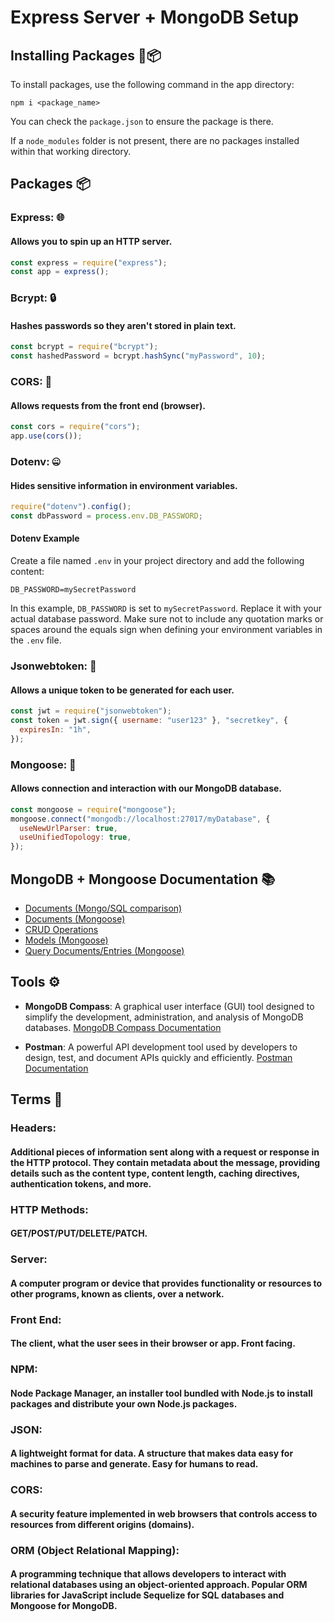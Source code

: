 # Express Server + MongoDB Setup

## Installing Packages 💾📦

To install packages, use the following command in the app directory:

```
npm i <package_name>
```

You can check the `package.json` to ensure the package is there.

If a `node_modules` folder is not present, there are no packages installed within that working directory.

## Packages 📦

### **Express**: 🌐

#### Allows you to spin up an HTTP server.

```javascript
const express = require("express");
const app = express();
```

### **Bcrypt**: 🔒

#### Hashes passwords so they aren't stored in plain text.

```javascript
const bcrypt = require("bcrypt");
const hashedPassword = bcrypt.hashSync("myPassword", 10);
```

### **CORS**: 📜

#### Allows requests from the front end (browser).

```javascript
const cors = require("cors");
app.use(cors());
```

### **Dotenv**: 🤐

#### Hides sensitive information in environment variables.

```javascript
require("dotenv").config();
const dbPassword = process.env.DB_PASSWORD;
```

#### Dotenv Example

Create a file named `.env` in your project directory and add the following content:

```
DB_PASSWORD=mySecretPassword
```

In this example, `DB_PASSWORD` is set to `mySecretPassword`. Replace it with your actual database password. Make sure not to include any quotation marks or spaces around the equals sign when defining your environment variables in the `.env` file.

### **Jsonwebtoken**: 🎫

#### Allows a unique token to be generated for each user.

```javascript
const jwt = require("jsonwebtoken");
const token = jwt.sign({ username: "user123" }, "secretkey", {
  expiresIn: "1h",
});
```

### **Mongoose**: 📅

#### Allows connection and interaction with our MongoDB database.

```javascript
const mongoose = require("mongoose");
mongoose.connect("mongodb://localhost:27017/myDatabase", {
  useNewUrlParser: true,
  useUnifiedTopology: true,
});
```

## MongoDB + Mongoose Documentation 📚

- [Documents (Mongo/SQL comparison)](https://www.mongodb.com/docs/manual/reference/sql-comparison/)
- [Documents (Mongoose)](https://mongoosejs.com/docs/documents.html)
- [CRUD Operations](https://www.mongodb.com/docs/manual/crud/)
- [Models (Mongoose)](https://mongoosejs.com/docs/models.html)
- [Query Documents/Entries (Mongoose)](https://mongoosejs.com/docs/queries.html)

## Tools ⚙️

- **MongoDB Compass**: A graphical user interface (GUI) tool designed to simplify the development, administration, and analysis of MongoDB databases.
  [MongoDB Compass Documentation](https://docs.mongodb.com/compass/)

- **Postman**: A powerful API development tool used by developers to design, test, and document APIs quickly and efficiently.
  [Postman Documentation](https://learning.postman.com/docs/getting-started/introduction/)

## Terms 📖

### **Headers**:

#### Additional pieces of information sent along with a request or response in the HTTP protocol. They contain metadata about the message, providing details such as the content type, content length, caching directives, authentication tokens, and more.

### **HTTP Methods**:

#### GET/POST/PUT/DELETE/PATCH.

### **Server**:

#### A computer program or device that provides functionality or resources to other programs, known as clients, over a network.

### **Front End**:

#### The client, what the user sees in their browser or app. Front facing.

### **NPM**:

#### Node Package Manager, an installer tool bundled with Node.js to install packages and distribute your own Node.js packages.

### **JSON**:

#### A lightweight format for data. A structure that makes data easy for machines to parse and generate. Easy for humans to read.

### **CORS**:

#### A security feature implemented in web browsers that controls access to resources from different origins (domains).

### **ORM (Object Relational Mapping)**:

#### A programming technique that allows developers to interact with relational databases using an object-oriented approach. Popular ORM libraries for JavaScript include Sequelize for SQL databases and Mongoose for MongoDB.
